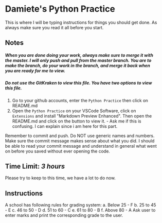 # Damiete's Python Practice

This is where I will be typing instructions for things you should get done. As always make sure you read it
all before you start.

## Notes

##### When you are done doing your work, always make sure to merge it with the master. I will only push and pull from the master branch. You are to make the branch, do your work in the branch, and merge it back when you are ready for me to view.

##### Do not use the GitKraken to view this file. You have two options to view this file.

1. Go to your github accounts, enter the `Python Practice` then click on README.md
2. Open the `Python Practice` on your VSCode Software, click on `Extensions` and install "Markdown Preview Enhanced". Then open the README.md and click on the button to view it. - Ask me if this is confusing. I can explain since i am here for this part.

Remember to commit and push. Do NOT use generic names and numbers. Make sure the commit message makes sense about what you did. I should be able to read your commit message and understand in general what went on before you saved without ever opening the code.

## Time Limit: _3 hours_

Please try to keep to this time, we have a lot to do now.

## Instructions

A school has following rules for grading system:
a. Below 25 - F
b. 25 to 45 - E
c. 46 to 50 - D
d. 51 to 60 - C
e. 61 to 80 - B
f. Above 80 - A
Ask user to enter marks and print the corresponding grade to the user.
